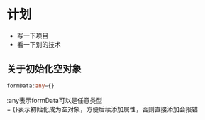 # 计划

- 写一下项目
- 看一下别的技术

## 关于初始化空对象

```ts
formData:any={}
```  

:any表示formData可以是任意类型  
= {}表示初始化成为空对象，方便后续添加属性，否则直接添加会报错